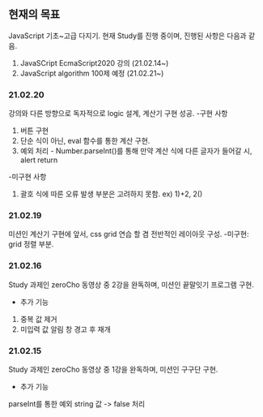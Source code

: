 ## 현재의 목표

JavaScript 기초~고급 다지기.
현재 Study를 진행 중이며, 진행된 사항은 다음과 같음.

1. JavaSCript EcmaScript2020 강의 (21.02.14~)
2. JavaScript algorithm 100제 예정 (21.02.21~)

### 21.02.20

강의와 다른 방향으로 독자적으로 logic 설계, 계산기 구현 성공. -구현 사항

1. 버튼 구현
2. 단순 식이 아닌, eval 함수를 통한 계산 구현.
3. 예외 처리 - Number.parseInt()를 통해 만약 계산 식에 다른 글자가 들어갈 시, alert return

-미구현 사항

1. 괄호 식에 따른 오류 발생 부분은 고려하지 못함. ex) 1)+2, 2()

### 21.02.19

미션인 계산기 구현에 앞서, css grid 연습 할 겸 전반적인 레이아웃 구성. -미구현: grid 정렬 부분.

### 21.02.16

Study 과제인 zeroCho 동영상 중 2강을 완독하며, 미션인 끝말잇기 프로그램 구현.

- 추가 기능

1. 중복 값 제거
2. 미입력 값 알림 창 경고 후 재개

### 21.02.15

Study 과제인 zeroCho 동영상 중 1강을 완독하며, 미션인 구구단 구현.

- 추가 기능

parseInt를 통한 예외 string 값 -> false 처리
